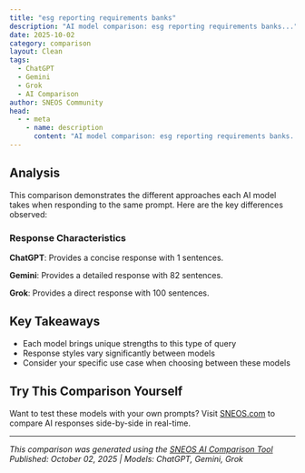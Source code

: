 ```yaml
---
title: "esg reporting requirements banks"
description: "AI model comparison: esg reporting requirements banks..."
date: 2025-10-02
category: comparison
layout: Clean
tags:
  - ChatGPT
  - Gemini
  - Grok
  - AI Comparison
author: SNEOS Community
head:
  - - meta
    - name: description
      content: "AI model comparison: esg reporting requirements banks..."
---
```


<ChatComparison
  title="esg reporting requirements banks"
  prompt="esg reporting requirements banks"
  :responses='{
    "ChatGPT": "Environmental, Social, and Governance (ESG) reporting requirements for banks have been evolving as stakeholders increasingly demand transparency regarding sustainability practices. Here’s an overview of key components, regulations, and frameworks relevant to ESG reporting for banks:\n\n### 1. **Key Regulations and Frameworks**\n   \n- **Global Reporting Initiative (GRI):** Provides a comprehensive sustainability reporting framework used globally. While not mandatory, many banks adopt GRI standards for their ESG disclosures.\n  \n- **Sustainability Accounting Standards Board (SASB):** Offers industry-specific standards for ESG disclosures tailored for financial services, including banking, focusing on metrics deemed financially material.\n\n- **Task Force on Climate-related Financial Disclosures (TCFD):** Encourages organizations to disclose climate-related risks and opportunities in a structured manner, focusing on governance, strategy, risk management, and metrics.\n\n- **European Union Regulations:**\n  - **EU Non-Financial Reporting Directive (NFRD):** Mandates large public-interest companies, including banks, to disclose non-financial information, focusing on ESG aspects. (Note: The NFRD is being updated and replaced by the Corporate Sustainability Reporting Directive (CSRD) starting in 2024.)\n  - **EU Sustainable Finance Disclosure Regulation (SFDR):** Requires financial institutions to provide transparency regarding sustainability risks and the impact of their investment decisions.\n\n- **UK Corporate Governance Code:** Banks in the UK are expected to follow ESG-related guidelines provided by this code, focusing on ethics, governance, and the environment.\n\n### 2. **Key ESG Focus Areas for Banks**\n\n- **Environmental:**\n  - Emissions reduction strategies.\n  - Financing sustainable projects.\n  - Risk assessment related to climate change.\n\n- **Social:**\n  - Community engagement and investment.\n  - Diversity and inclusion practices.\n  - Labor practices, including the treatment of employees.\n\n- **Governance:**\n  - Board diversity and structure.\n  - Ethical conduct and anti-corruption measures.\n  - Transparency in pay structures and risks management.\n\n### 3. **Stakeholder Expectations**\n\n- **Investors:** Increasingly require banks to disclose ESG metrics and risks associated with investment choices.\n- **Clients:** Particular emphasis on sustainability is influencing the banking sector, as clients may prefer banks that demonstrate commitment to ESG principles.\n- **Regulators:** Governments and regulatory bodies are setting stricter guidelines to ensure that banks report accurately on their ESG impacts.\n\n### 4. **Best Practices in ESG Reporting**\n\n- **Data Transparency:** Provide clear, accessible, and reliable data regarding ESG metrics.\n- **Alignment with Frameworks:** Use established frameworks like GRI, SASB, or TCFD for structured reporting.\n- **Continuous Improvement:** Regularly update stakeholders on ESG goals, progress, and future targets.\n- **Stakeholder Engagement:** Incorporate feedback from diverse stakeholders to improve ESG reporting quality and relevance.\n\n### 5. **Challenges in ESG Reporting**\n\n- **Data Collection:** Gathering reliable and consistent data across different regions and business lines can be challenging.\n- **Standardization:** The lack of universally accepted standards can lead to discrepancies in reporting.\n- **Benchmarking:** Establishing relevant benchmarks for performance can be complex, especially given the unique nature of each bank’s operations.\n\n### Conclusion\n\nAs ESG considerations become increasingly integral to banking practices, it&#39;s crucial for financial institutions to robustly address ESG reporting requirements. Maintaining compliance with evolving regulations and frameworks will not only fulfill legal obligations but also enhance reputation, stakeholder trust, and long-term sustainability.",
    "Gemini": "ESG (Environmental, Social, and Governance) reporting requirements for banks are rapidly evolving globally.  There isn\u0027t one single, universal standard yet, but there\u0027s a clear trend towards increased disclosure and standardization. Here\u0027s a breakdown of the key areas and considerations:\n\n**Why are ESG Reporting Requirements Increasing for Banks?**\n\n*   **Increased Investor Demand:** Investors are increasingly considering ESG factors when making investment decisions. They need reliable ESG data to assess the risks and opportunities associated with banks.\n*   **Regulatory Pressure:** Regulators worldwide are introducing or strengthening ESG reporting requirements to promote transparency, manage financial risks related to climate change and social issues, and align financial flows with sustainability goals.\n*   **Stakeholder Expectations:** Customers, employees, and the broader public are demanding more transparency from banks regarding their impact on the environment and society.\n*   **Risk Management:**  ESG factors (particularly climate change) pose significant financial risks to banks, including credit risk, market risk, and operational risk.  Reporting helps banks manage and mitigate these risks.\n*   **Competitive Advantage:** Banks with strong ESG performance and transparent reporting may attract more customers, investors, and talent.\n\n**Key Areas Covered by ESG Reporting Requirements for Banks:**\n\n*   **Environmental (E):**\n    *   **Climate-Related Risks:**\n        *   **Scope 1, 2, and 3 Greenhouse Gas (GHG) Emissions:** Reporting on direct emissions (Scope 1), indirect emissions from purchased electricity (Scope 2), and emissions associated with the bank\u0027s lending and investment portfolios (Scope 3). Scope 3 emissions are particularly challenging but crucial for banks, as they often represent the largest portion of their environmental impact.\n        *   **Physical Risks:**  Reporting on the impact of climate change on the bank\u0027s assets and operations (e.g., damage from extreme weather events).\n        *   **Transition Risks:** Reporting on the risks associated with the transition to a low-carbon economy (e.g., stranded assets in the fossil fuel industry).\n        *   **Climate Risk Stress Testing:** Banks may be required to conduct stress tests to assess their resilience to climate-related risks.\n    *   **Environmental Impact of Lending and Investments:**\n        *   **Financed Emissions:** Calculating and reporting on the GHG emissions associated with the bank\u0027s lending and investment portfolios.\n        *   **Exposure to Environmentally Sensitive Sectors:** Reporting on the bank\u0027s exposure to sectors with high environmental impacts (e.g., fossil fuels, deforestation).\n        *   **Sustainable Finance:** Reporting on the amount of financing allocated to green projects and sustainable activities.\n    *   **Resource Consumption:** Reporting on the bank\u0027s use of energy, water, and other resources.\n    *   **Waste Management:** Reporting on the bank\u0027s waste generation and recycling practices.\n\n*   **Social (S):**\n    *   **Diversity, Equity, and Inclusion (DE\u0026I):** Reporting on the representation of different groups within the bank\u0027s workforce and leadership.\n    *   **Employee Relations:** Reporting on employee training, compensation, benefits, and working conditions.\n    *   **Human Rights:** Reporting on the bank\u0027s policies and practices to prevent human rights violations in its operations and supply chain.\n    *   **Community Investment:** Reporting on the bank\u0027s investments in local communities and its support for social causes.\n    *   **Customer Protection:** Reporting on the bank\u0027s policies and practices to protect customers from fraud and unfair lending practices.\n    *   **Data Security and Privacy:** Reporting on the bank\u0027s measures to protect customer data.\n    *   **Financial Inclusion:** Efforts to provide financial services to underserved populations.\n\n*   **Governance (G):**\n    *   **Board Oversight of ESG:** Reporting on the role of the board of directors in overseeing the bank\u0027s ESG strategy and performance.\n    *   **Executive Compensation Linked to ESG:**  Reporting on whether executive compensation is linked to ESG performance.\n    *   **Ethics and Compliance:** Reporting on the bank\u0027s ethics policies, anti-corruption measures, and compliance programs.\n    *   **Risk Management:**  Reporting on how ESG factors are integrated into the bank\u0027s risk management framework.\n    *   **Lobbying and Political Contributions:**  Transparency regarding lobbying activities and political contributions.\n\n**Key Reporting Frameworks and Standards:**\n\nBanks are increasingly using standardized frameworks to guide their ESG reporting:\n\n*   **TCFD (Task Force on Climate-related Financial Disclosures):** Focuses on climate-related risks and opportunities.  Widely adopted and often mandated by regulators.  Four pillars: Governance, Strategy, Risk Management, Metrics and Targets.\n*   **SASB (Sustainability Accounting Standards Board):** Provides industry-specific standards for disclosing financially material sustainability information.  Useful for identifying the most relevant ESG issues for a particular bank.\n*   **GRI (Global Reporting Initiative):** A comprehensive framework for reporting on a wide range of sustainability topics.  Less focused on financial materiality than SASB.\n*   **CDP (formerly Carbon Disclosure Project):** A platform for companies to disclose their environmental impact.\n*   **ISSB (International Sustainability Standards Board):**  Aims to create a global baseline for sustainability reporting, incorporating and building on existing frameworks like TCFD and SASB.  Their first two standards (IFRS S1 and IFRS S2) focus on general sustainability-related disclosures and climate-related disclosures, respectively.\n*   **EU Taxonomy:** A classification system that defines environmentally sustainable economic activities. Banks operating in the EU are increasingly required to report on the alignment of their activities with the EU Taxonomy.\n*   **EBA (European Banking Authority):**  Develops regulatory technical standards and guidelines for ESG risk management and disclosure by banks in the EU.\n*   **Net-Zero Banking Alliance (NZBA):**  A group of banks committed to aligning their lending and investment portfolios with net-zero emissions by 2050.  Members are required to set interim targets and report on their progress.\n\n**Regional Differences and Regulatory Landscape:**\n\n*   **European Union (EU):** The EU is a leader in ESG regulation for banks.  Key regulations include the Sustainable Finance Disclosure Regulation (SFDR), the Corporate Sustainability Reporting Directive (CSRD), and the EU Taxonomy.  The European Central Bank (ECB) is also actively supervising banks\u0027 climate-related risk management.\n*   **United States:** The Securities and Exchange Commission (SEC) has proposed rules requiring publicly traded companies (including banks) to disclose climate-related information.  While the final rules are still under consideration and facing legal challenges, they signal a growing focus on climate disclosure in the US.\n*   **United Kingdom:** The UK has implemented mandatory TCFD-aligned reporting for large companies, including banks.  The Prudential Regulation Authority (PRA) is also supervising banks\u0027 climate-related risk management.\n*   **Asia-Pacific:**  ESG reporting requirements are also increasing in the Asia-Pacific region, with countries like Singapore, Hong Kong, and Australia introducing or strengthening regulations.\n\n**Challenges for Banks in ESG Reporting:**\n\n*   **Data Availability and Quality:**  Obtaining reliable and comparable ESG data, especially for Scope 3 emissions and financed emissions, can be challenging.\n*   **Methodology and Standardization:**  Different methodologies for calculating ESG metrics can lead to inconsistent reporting and make it difficult to compare performance across banks.  While standardization is improving, it is not yet complete.\n*   **Complexity of Reporting Requirements:**  Navigating the different reporting frameworks and regulatory requirements can be complex and time-consuming.\n*   **Cost of Implementation:**  Implementing robust ESG reporting systems and processes can be costly.\n*   **Lack of Expertise:** Banks may need to invest in training and expertise to develop and implement effective ESG reporting strategies.\n*   **Greenwashing:**  The risk of \u0022greenwashing\u0022 (making misleading claims about ESG performance) is a concern. Banks need to ensure that their ESG reporting is accurate and transparent.\n\n**Best Practices for Banks in ESG Reporting:**\n\n*   **Start Early:** Begin planning and implementing ESG reporting systems and processes as soon as possible.\n*   **Engage Stakeholders:**  Engage with investors, regulators, customers, and employees to understand their ESG expectations.\n*   **Use Established Frameworks:**  Adopt recognized reporting frameworks such as TCFD, SASB, GRI, and ISSB.\n*   **Focus on Material Issues:**  Prioritize reporting on the ESG issues that are most material to the bank\u0027s business and stakeholders.\n*   **Ensure Data Quality:** Invest in data collection and management systems to ensure the accuracy and reliability of ESG data.\n*   **Seek Independent Assurance:** Consider obtaining independent assurance of ESG reports to enhance credibility.\n*   **Be Transparent:**  Provide clear and concise information about the bank\u0027s ESG performance, including both successes and challenges.\n*   **Set Targets and Track Progress:**  Set ambitious ESG targets and track progress towards achieving them.\n*   **Integrate ESG into Decision-Making:**  Integrate ESG factors into the bank\u0027s risk management, lending, and investment decisions.\n*   **Stay Informed:**  Keep up-to-date with the evolving ESG reporting landscape and regulatory requirements.\n\n**In summary:** ESG reporting for banks is becoming increasingly important and complex. Banks need to proactively adopt robust reporting frameworks, improve data quality, and integrate ESG factors into their business strategies to meet the expectations of investors, regulators, and other stakeholders.  Staying informed and adapting to the changing regulatory landscape is crucial.\n",
    "Grok": "ESG (Environmental, Social, and Governance) reporting requirements for banks are becoming increasingly important as regulators, investors, and stakeholders demand greater transparency on how financial institutions manage sustainability risks and contribute to broader societal and environmental goals. These requirements vary by region, jurisdiction, and regulatory framework, but they generally aim to ensure that banks disclose their impact on and exposure to ESG factors. Below is an overview of ESG reporting requirements for banks, focusing on key regions and frameworks:\n\n---\n\n### **1. Why ESG Reporting Matters for Banks**\nBanks play a critical role in the economy by financing projects and businesses, which means their lending and investment activities can have significant environmental and social impacts. ESG reporting helps:\n- Assess risks (e.g., climate-related financial risks from loans to carbon-intensive industries).\n- Demonstrate accountability to stakeholders.\n- Align with global sustainability goals like the Paris Agreement.\n- Meet regulatory expectations and avoid penalties.\n\n---\n\n### **2. Key ESG Reporting Frameworks for Banks**\nThere are several international and regional frameworks that guide ESG reporting for banks. These frameworks are often voluntary but are increasingly being integrated into mandatory regulations.\n\n#### **a. Task Force on Climate-related Financial Disclosures (TCFD)**\n- **Overview**: The TCFD provides a framework for companies, including banks, to disclose climate-related financial risks and opportunities.\n- **Key Requirements**:\n  - Governance: Disclose board and management oversight of climate risks.\n  - Strategy: Explain the impact of climate risks and opportunities on the bank\u2019s strategy.\n  - Risk Management: Describe how climate risks are identified, assessed, and managed.\n  - Metrics and Targets: Report on metrics like greenhouse gas (GHG) emissions in financed activities (Scope 3 emissions) and set targets for reduction.\n- **Relevance to Banks**: Many jurisdictions (e.g., the UK, EU, and Japan) are making TCFD reporting mandatory for banks.\n\n#### **b. Sustainability Accounting Standards Board (SASB)**\n- **Overview**: SASB standards focus on industry-specific ESG factors that are financially material.\n- **Relevance to Banks**: Banks must report on issues like data security, employee inclusion, and business ethics.\n- **Status**: SASB is now part of the International Sustainability Standards Board (ISSB), which is working on global sustainability disclosure standards.\n\n#### **c. International Sustainability Standards Board (ISSB)**\n- **Overview**: Launched by the IFRS Foundation, ISSB aims to create a global baseline for sustainability reporting (e.g., IFRS S1 and S2 standards).\n- **Relevance to Banks**: Expected to harmonize TCFD and other frameworks, focusing on climate and broader ESG disclosures.\n- **Status**: Not yet mandatory but likely to influence national regulations.\n\n#### **d. Global Reporting Initiative (GRI)**\n- **Overview**: GRI provides a comprehensive framework for reporting on economic, environmental, and social impacts.\n- **Relevance to Banks**: Often used for voluntary reporting to stakeholders on topics like community impact and diversity.\n\n#### **e. UN Principles for Responsible Banking (PRB)**\n- **Overview**: A framework under the UN Environment Programme Finance Initiative (UNEP FI) for banks to align with the Sustainable Development Goals (SDGs) and Paris Agreement.\n- **Key Requirements**: Banks must report on their progress in aligning portfolios with sustainability goals within 4 years of signing the PRB.\n- **Status**: Voluntary but widely adopted by over 300 banks globally.\n\n---\n\n### **3. Regional and National ESG Reporting Requirements for Banks**\n\n#### **a. European Union (EU)**\nThe EU is a leader in ESG regulation, with several binding requirements for banks:\n- **Corporate Sustainability Reporting Directive (CSRD)**:\n  - Replaces the Non-Financial Reporting Directive (NFRD).\n  - Requires large banks (and other companies) to report on ESG impacts, including double materiality (impact on the environment/society and financial risks to the bank).\n  - Mandatory from 2024 for large entities, with phased implementation.\n- **Sustainable Finance Disclosure Regulation (SFDR)**:\n  - Requires banks (as financial market participants) to disclose how they integrate ESG factors into investment decisions and products.\n  - Includes reporting on \u0022principal adverse impacts\u0022 (PAIs) of investments on ESG factors.\n- **EU Taxonomy Regulation**:\n  - Banks must report the percentage of their assets aligned with environmentally sustainable activities as defined by the Taxonomy.\n  - Focuses on green lending and investments.\n- **European Banking Authority (EBA) Guidelines**:\n  - EBA mandates banks to integrate ESG risks into risk management frameworks and disclose their exposure to climate risks (e.g., through Pillar 3 disclosures under the Capital Requirements Regulation).\n\n#### **b. United Kingdom**\n- **TCFD Reporting**: Mandatory for large UK banks since 2021, requiring disclosures on climate risks and opportunities.\n- **Streamlined Energy and Carbon Reporting (SECR)**: Applies to large UK companies, including banks, for reporting energy use and GHG emissions.\n- **UK Green Finance Strategy**: Encourages banks to align with net-zero goals, with potential future mandatory reporting on financed emissions.\n\n#### **c. United States**\n- **Securities and Exchange Commission (SEC)**:\n  - Proposed rules (as of 2022) require public companies, including banks, to disclose climate-related risks, including Scope 1, 2, and (if material) Scope 3 emissions.\n  - Not yet finalized but signals increasing scrutiny.\n- **Federal Reserve**: Conducting climate stress tests and scenario analyses for large banks to assess climate risk exposure.\n- **State-Level Rules**: Some states (e.g., California) are introducing their own ESG disclosure requirements for large companies.\n\n#### **d. Asia-Pacific**\n- **Hong Kong**: The Hong Kong Monetary Authority (HKMA) requires banks to assess and disclose climate risks, with phased TCFD-aligned reporting starting in 2023.\n- **Singapore**: The Monetary Authority of Singapore (MAS) mandates TCFD-aligned disclosures for banks and expects them to manage ESG risks in portfolios.\n- **Japan**: TCFD reporting is encouraged, with increasing pressure for mandatory disclosures for large financial institutions.\n\n#### **e. Other Regions**\n- **Canada**: OSFI (Office of the Superintendent of Financial Institutions) issued guidelines in 2023 requiring federally regulated banks to disclose climate risks aligned with TCFD.\n- **Australia**: The Australian Prudential Regulation Authority (APRA) emphasizes climate risk disclosure and stress testing for banks.\n\n---\n\n### **4. Key ESG Metrics for Banks**\nBanks are typically required to report on specific metrics depending on the framework or regulation. Common metrics include:\n- **Environmental**:\n  - Financed emissions (Scope 3, Category 15 under GHG Protocol) from lending and investment portfolios.\n  - Exposure to high-carbon sectors (e.g., oil and gas).\n  - Percentage of assets aligned with green taxonomy (e.g., EU Taxonomy).\n- **Social**:\n  - Diversity and inclusion metrics (e.g., gender pay gap, workforce diversity).\n  - Community impact and financial inclusion initiatives.\n- **Governance**:\n  - Board oversight of ESG risks.\n  - Policies on anti-corruption and ethical business practices.\n\n---\n\n### **5. Challenges for Banks in ESG Reporting**\n- **Data Availability**: Measuring financed emissions and other ESG metrics can be challenging due to lack of standardized data from clients.\n- **Regulatory Fragmentation**: Differing requirements across regions create compliance burdens.\n- **Greenwashing Risks**: Banks must ensure disclosures are credible to avoid accusations of greenwashing.\n- **Capacity Building**: Smaller banks may lack the resources to implement robust ESG reporting systems.\n\n---\n\n### **6. Future Trends**\n- **Increased Mandatory Reporting**: More jurisdictions are moving toward mandatory ESG disclosures, especially on climate risks.\n- **Standardization**: The ISSB and regional bodies are working to harmonize standards to reduce reporting complexity.\n- **Focus on Financed Emissions**: Regulators are placing greater emphasis on Scope 3 emissions from lending and investments.\n- **Technology Adoption**: Banks are leveraging AI and data analytics to improve ESG data collection and reporting.\n\n---\n\n### **Conclusion**\nESG reporting requirements for banks are evolving rapidly, driven by regulatory mandates, investor expectations, and global sustainability goals. Banks must stay abreast of regional regulations (e.g., EU CSRD, US SEC proposals) and align with international frameworks like TCFD and ISSB. Adopting robust ESG reporting not only ensures compliance but also enhances reputation, mitigates risks, and positions banks as leaders in sustainable finance.\n\nIf you\u2019re looking for specific guidance on a particular region or framework, let me know!"
  }'
  published-date="09:31"
/>

## Analysis

This comparison demonstrates the different approaches each AI model takes when responding to the same prompt. Here are the key differences observed:

### Response Characteristics

**ChatGPT**: Provides a concise response with 1 sentences. 

**Gemini**: Provides a detailed response with 82 sentences. 

**Grok**: Provides a direct response with 100 sentences. 

## Key Takeaways

- Each model brings unique strengths to this type of query
- Response styles vary significantly between models
- Consider your specific use case when choosing between these models

## Try This Comparison Yourself

Want to test these models with your own prompts? Visit [SNEOS.com](https://sneos.com) to compare AI responses side-by-side in real-time.

---

*This comparison was generated using the [SNEOS AI Comparison Tool](https://sneos.com)*
*Published: October 02, 2025 | Models: ChatGPT, Gemini, Grok*
